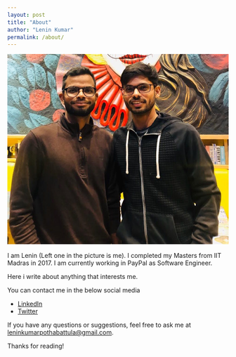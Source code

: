 ```yaml
---
layout: post
title: "About"
author: "Lenin Kumar"
permalink: /about/
---
```

<p align="center">
    <img src="/assets/images/about/about.jpg" alt="Architecture">
</p>


   I am Lenin (Left one in the picture is me). I completed my Masters from IIT Madras in 2017. I am currently working in PayPal as Software Engineer. 


Here i write about anything that interests me.

You can contact me in the below social media
* [LinkedIn](https://www.linkedin.com/in/leninkumar-pothabattula/)
* [Twitter](https://twitter.com/leninkumar31)


If you have any questions or suggestions, feel free to ask me at leninkumarpothabattula@gmail.com.


Thanks for reading!
